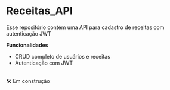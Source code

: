 # Receitas_API
Esse repositório contém uma API para cadastro de receitas com autenticação JWT

**Funcionalidades**
* CRUD completo de usuários e receitas
* Autenticação com JWT


<br/>
🛠️ Em construção
